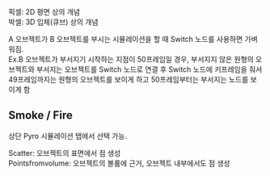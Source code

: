 픽셀: 2D 평면 상의 개념    
박셀: 3D 입체(큐브) 상의 개념   

A 오브젝트가 B 오브젝트를 부시는 시뮬레이션을 할 때 Switch 노드를 사용하면 가벼워짐.    
Ex.B 오브젝트가 부서지기 시작하는 지점이 50프레임일 경우, 부서지지 않은 원형의 오브젝트와 부서지는 오브젝트를 Switch 노드로 연결 후 Switch 노드에 키프레임을 줘서 49프레임까지는 원형의 오브젝트를 보이게 하고 50프레임부터는 부서지는 노드를 보이게 함  


## Smoke / Fire 
상단 Pyro 시뮬레이션 탭에서 선택 가능. 


Scatter: 오브젝트의 표면에서 점 생성   
Pointsfromvolume: 오브젝트의 볼륨에 근거, 오브젝트 내부에서도 점 생성 

